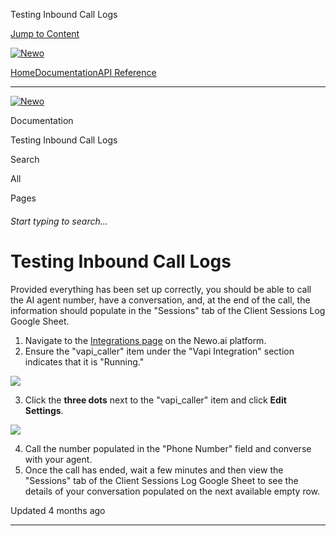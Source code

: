 Testing Inbound Call Logs

[Jump to Content](#content)

[![Newo](https://files.readme.io/895bdeef8322f081f6d0f4507a17e414930dfddfddf1de452f458dc00698ca84-small-svgviewer-png-output_9.png)](/)

[Home](/)[Documentation](/docs)[API Reference](/reference)

* * *

[![Newo](https://files.readme.io/895bdeef8322f081f6d0f4507a17e414930dfddfddf1de452f458dc00698ca84-small-svgviewer-png-output_9.png)](/)

Documentation

Testing Inbound Call Logs

Search

All

Pages

###### Start typing to search…

# Testing Inbound Call Logs

Provided everything has been set up correctly, you should be able to call the AI agent number, have a conversation, and, at the end of the call, the information should populate in the "Sessions" tab of the Client Sessions Log Google Sheet.

1.  Navigate to the [Integrations page](https://builder.newo.ai/integrations) on the Newo.ai platform.
2.  Ensure the "vapi\_caller" item under the "Vapi Integration" section indicates that it is "Running."

![](https://files.readme.io/d689eae169d426520ac474bd74ec770ebc42c5420e4b9ef9de2c6802fe1f7532-Screenshot_2024-11-25_at_16.51.28.png)

3.  Click the **three dots** next to the "vapi\_caller" item and click **Edit Settings**.

![](https://files.readme.io/eba3873e0acc430430efd70f6ba8d79c46d990fa1d7b0af00faba025818c91a5-Screenshot_2024-11-25_at_16.52.06.png)

4.  Call the number populated in the "Phone Number" field and converse with your agent.
5.  Once the call has ended, wait a few minutes and then view the "Sessions" tab of the Client Sessions Log Google Sheet to see the details of your conversation populated on the next available empty row.

Updated 4 months ago

* * *
